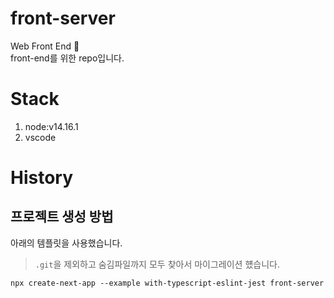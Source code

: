 # front-server

Web Front End 👋  
front-end를 위한 repo입니다.

# Stack

1. node:v14.16.1
1. vscode

# History

## 프로젝트 생성 방법

아래의 템플릿을 사용했습니다.

> `.git`을 제외하고 숨김파일까지 모두 찾아서 마이그레이션 헀습니다.

```shell
npx create-next-app --example with-typescript-eslint-jest front-server
```
